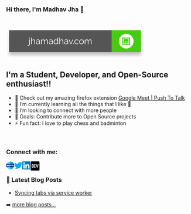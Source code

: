 ### Hi there, I'm Madhav Jha 👋
<br>

[![Website](./media/website.svg)](https://jhamadhav.com) 

## I'm a Student, Developer, and Open-Source enthusiast!!

- 🔭 Check out my amazing firefox extension [Google Meet | Push To Talk](https://addons.mozilla.org/en-US/firefox/addon/google-push-to-talk/)
- 🌱 I’m currently learning all the things that I like 🤣
- 👯 I’m looking to connect with more people
- 🥅 Goals: Contribute more to Open Source projects
- ⚡ Fun fact: I love to play chess and badminton

<br>

### Connect with me:

[<img align="left" alt="jhamadhav.com" width="22px" src="./media/logos/website.svg" />](https://jhamadhav.com)
[<img align="left" alt="jhamadhav28 | Twitter" width="22px" src="./media/logos/twitter.svg" />](https://twitter.com/jhamadhav28)
[<img align="left" alt="jhamadhav | LinkedIn" width="22px" src="./media/logos/linkedin.svg" />](https://www.linkedin.com/in/jhamadhav/)
[<img align="left" alt="jhamadhav | LinkedIn" width="26px" src="./media/logos/dev.svg" />](https://dev.to/jhamadhav/)

<br />

### 📕 Latest Blog Posts

<!-- BLOG-POST-LIST:START -->
- [Syncing tabs via service worker](https://dev.to/jhamadhav/syncing-tabs-via-service-worker-ep7)
<!-- BLOG-POST-LIST:END -->

➡️ [more blog posts...](https://dev.to/jhamadhav/)
